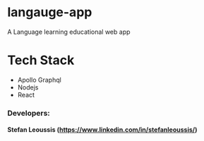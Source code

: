 # langauge-app
A Language learning educational web app 



# Tech Stack

  - Apollo Graphql
  - Nodejs
  - React


### Developers:
 #### Stefan Leoussis (https://www.linkedin.com/in/stefanleoussis/)
